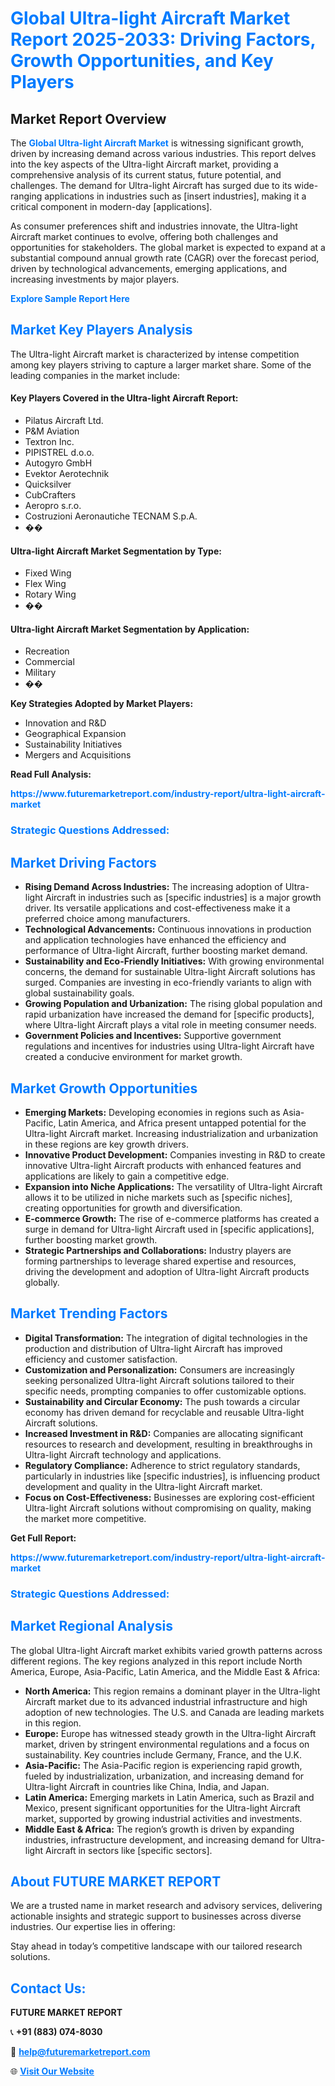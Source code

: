 <h1 style="color: #007BFF;">Global Ultra-light Aircraft Market Report 2025-2033: Driving Factors, Growth Opportunities, and Key Players</h1>

<section id="overview">
<h2>Market Report Overview</h2>
<p>The <a href="https://www.futuremarketreport.com/industry-report/ultra-light-aircraft-market" style="color: #007BFF; text-decoration: none;"><strong>Global Ultra-light Aircraft Market</strong></a> is witnessing significant growth, driven by increasing demand across various industries. This report delves into the key aspects of the Ultra-light Aircraft market, providing a comprehensive analysis of its current status, future potential, and challenges. The demand for Ultra-light Aircraft has surged due to its wide-ranging applications in industries such as [insert industries], making it a critical component in modern-day [applications].</p>
<p>As consumer preferences shift and industries innovate, the Ultra-light Aircraft market continues to evolve, offering both challenges and opportunities for stakeholders. The global market is expected to expand at a substantial compound annual growth rate (CAGR) over the forecast period, driven by technological advancements, emerging applications, and increasing investments by major players.</p>
</section>

<section id="overview">
<p><a href="https://www.futuremarketreport.com/request-sample/reportId=114071" style="color: #007BFF; text-decoration: none;"><strong>Explore Sample Report Here</strong></a></p>
</section>

<section id="key-players">
<h2 style="color: #007BFF;">Market Key Players Analysis</h2>
<p>The Ultra-light Aircraft market is characterized by intense competition among key players striving to capture a larger market share. Some of the leading companies in the market include:</p>
<h4>Key Players Covered in the Ultra-light Aircraft Report:</h4>
<ul><li>Pilatus Aircraft Ltd.</li><li>P&amp;M Aviation</li><li>Textron Inc.</li><li>PIPISTREL d.o.o.</li><li>Autogyro GmbH</li><li>Evektor Aerotechnik</li><li>Quicksilver</li><li>CubCrafters</li><li>Aeropro s.r.o.</li><li>Costruzioni Aeronautiche TECNAM S.p.A.</li><li>��</li></ul>
<h4>Ultra-light Aircraft Market Segmentation by Type:</h4>
<ul><li>Fixed Wing</li><li>Flex Wing</li><li>Rotary Wing</li><li>��</li></ul>

<h4>Ultra-light Aircraft Market Segmentation by Application:</h4>
<ul><li>Recreation</li><li>Commercial</li><li>Military</li><li>��</li></ul>
<p><strong>Key Strategies Adopted by Market Players:</strong></p>
<ul>
<li>Innovation and R&D</li>
<li>Geographical Expansion</li>
<li>Sustainability Initiatives</li>
<li>Mergers and Acquisitions</li>
</ul>
</section>

<section>
<p><strong>Read Full Analysis: </strong></p><a href="https://www.futuremarketreport.com/industry-report/ultra-light-aircraft-market" style="color: #007BFF; text-decoration: none;"><strong>https://www.futuremarketreport.com/industry-report/ultra-light-aircraft-market</strong></a>
<h3 style="color: #007BFF;">Strategic Questions Addressed:</h3>
</section>

<section id="driving-factors">
<h2 style="color: #007BFF;">Market Driving Factors</h2>
<ul>
<li><strong>Rising Demand Across Industries:</strong> The increasing adoption of Ultra-light Aircraft in industries such as [specific industries] is a major growth driver. Its versatile applications and cost-effectiveness make it a preferred choice among manufacturers.</li>
<li><strong>Technological Advancements:</strong> Continuous innovations in production and application technologies have enhanced the efficiency and performance of Ultra-light Aircraft, further boosting market demand.</li>
<li><strong>Sustainability and Eco-Friendly Initiatives:</strong> With growing environmental concerns, the demand for sustainable Ultra-light Aircraft solutions has surged. Companies are investing in eco-friendly variants to align with global sustainability goals.</li>
<li><strong>Growing Population and Urbanization:</strong> The rising global population and rapid urbanization have increased the demand for [specific products], where Ultra-light Aircraft plays a vital role in meeting consumer needs.</li>
<li><strong>Government Policies and Incentives:</strong> Supportive government regulations and incentives for industries using Ultra-light Aircraft have created a conducive environment for market growth.</li>
</ul>
</section>

<section id="growth-opportunities">
<h2 style="color: #007BFF;">Market Growth Opportunities</h2>
<ul>
<li><strong>Emerging Markets:</strong> Developing economies in regions such as Asia-Pacific, Latin America, and Africa present untapped potential for the Ultra-light Aircraft market. Increasing industrialization and urbanization in these regions are key growth drivers.</li>
<li><strong>Innovative Product Development:</strong> Companies investing in R&D to create innovative Ultra-light Aircraft products with enhanced features and applications are likely to gain a competitive edge.</li>
<li><strong>Expansion into Niche Applications:</strong> The versatility of Ultra-light Aircraft allows it to be utilized in niche markets such as [specific niches], creating opportunities for growth and diversification.</li>
<li><strong>E-commerce Growth:</strong> The rise of e-commerce platforms has created a surge in demand for Ultra-light Aircraft used in [specific applications], further boosting market growth.</li>
<li><strong>Strategic Partnerships and Collaborations:</strong> Industry players are forming partnerships to leverage shared expertise and resources, driving the development and adoption of Ultra-light Aircraft products globally.</li>
</ul>
</section>

<section id="trending-factors">
<h2 style="color: #007BFF;">Market Trending Factors</h2>
<ul>
<li><strong>Digital Transformation:</strong> The integration of digital technologies in the production and distribution of Ultra-light Aircraft has improved efficiency and customer satisfaction.</li>
<li><strong>Customization and Personalization:</strong> Consumers are increasingly seeking personalized Ultra-light Aircraft solutions tailored to their specific needs, prompting companies to offer customizable options.</li>
<li><strong>Sustainability and Circular Economy:</strong> The push towards a circular economy has driven demand for recyclable and reusable Ultra-light Aircraft solutions.</li>
<li><strong>Increased Investment in R&D:</strong> Companies are allocating significant resources to research and development, resulting in breakthroughs in Ultra-light Aircraft technology and applications.</li>
<li><strong>Regulatory Compliance:</strong> Adherence to strict regulatory standards, particularly in industries like [specific industries], is influencing product development and quality in the Ultra-light Aircraft market.</li>
<li><strong>Focus on Cost-Effectiveness:</strong> Businesses are exploring cost-efficient Ultra-light Aircraft solutions without compromising on quality, making the market more competitive.</li>
</ul>
</section>

<section>
<p><strong>Get Full Report: </strong></p><a href="https://www.futuremarketreport.com/industry-report/ultra-light-aircraft-market" style="color: #007BFF; text-decoration: none;"><strong>https://www.futuremarketreport.com/industry-report/ultra-light-aircraft-market</strong></a>
<h3 style="color: #007BFF;">Strategic Questions Addressed:</h3>
</section>


<section id="regional-analysis">
<h2 style="color: #007BFF;">Market Regional Analysis</h2>
<p>The global Ultra-light Aircraft market exhibits varied growth patterns across different regions. The key regions analyzed in this report include North America, Europe, Asia-Pacific, Latin America, and the Middle East & Africa:</p>
<ul>
<li><strong>North America:</strong> This region remains a dominant player in the Ultra-light Aircraft market due to its advanced industrial infrastructure and high adoption of new technologies. The U.S. and Canada are leading markets in this region.</li>
<li><strong>Europe:</strong> Europe has witnessed steady growth in the Ultra-light Aircraft market, driven by stringent environmental regulations and a focus on sustainability. Key countries include Germany, France, and the U.K.</li>
<li><strong>Asia-Pacific:</strong> The Asia-Pacific region is experiencing rapid growth, fueled by industrialization, urbanization, and increasing demand for Ultra-light Aircraft in countries like China, India, and Japan.</li>
<li><strong>Latin America:</strong> Emerging markets in Latin America, such as Brazil and Mexico, present significant opportunities for the Ultra-light Aircraft market, supported by growing industrial activities and investments.</li>
<li><strong>Middle East & Africa:</strong> The region’s growth is driven by expanding industries, infrastructure development, and increasing demand for Ultra-light Aircraft in sectors like [specific sectors].</li>
</ul>
</section>

<footer>
<h2 style="color: #007BFF;">About FUTURE MARKET REPORT</h2>
<p>We are a trusted name in market research and advisory services, delivering actionable insights and strategic support to businesses across diverse industries. Our expertise lies in offering:</p>

<p>Stay ahead in today’s competitive landscape with our tailored research solutions.</p>

<h2 style="color: #007BFF;">Contact Us:</h2>
<p><strong>FUTURE MARKET REPORT</strong></p>
<p>📞 <strong>+91 (883) 074-8030</strong></p>
<p>📧 <strong><a href="mailto:help@futuremarketreport.com" style="color: #007BFF;">help@futuremarketreport.com</a></strong></p>
<p>🌐 <strong><a href="https://www.futuremarketreport.com/" style="color: #007BFF;">Visit Our Website</a></strong></p>
</footer>